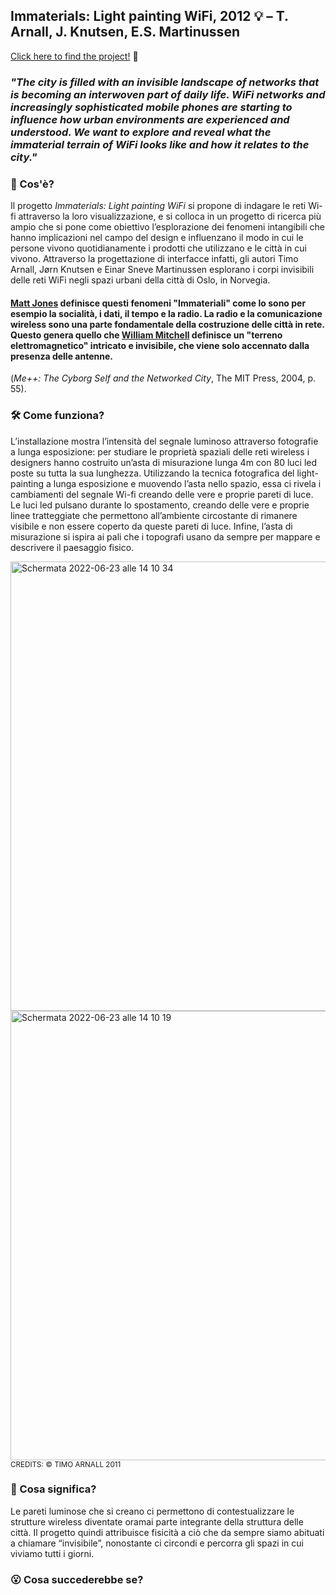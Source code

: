 ## Immaterials: Light painting WiFi, 2012 💡 – T. Arnall, J. Knutsen, E.S. Martinussen
[Click here to find the project!](https://divisare.com/projects/170526-einar-sneve-martinussen-jorn-knutsen-timo-arnall-immaterials-light-painting-wifi) 👀

### *"The city is filled with an invisible landscape of networks that is becoming an interwoven part of daily life. WiFi networks and increasingly sophisticated mobile phones are starting to influence how urban environments are experienced and understood. We want to explore and reveal what the immaterial terrain of WiFi looks like and how it relates to the city."*

### 🔎 Cos'è?

Il progetto *Immaterials: Light painting WiFi* si propone di indagare le reti Wi-fi attraverso la loro visualizzazione, e si colloca in un progetto di ricerca più ampio che si pone come obiettivo l’esplorazione dei fenomeni intangibili che hanno implicazioni nel campo del design e influenzano il modo in cui le persone vivono quotidianamente i prodotti che utilizzano e le città in cui vivono. Attraverso la progettazione di interfacce infatti, gli autori Timo Arnall, Jørn Knutsen e Einar Sneve Martinussen esplorano i corpi invisibili delle reti WiFi negli spazi urbani della città di Oslo, in Norvegia.

#### [Matt Jones](http://berglondon.com/studio/matt-jones/) definisce questi fenomeni "Immateriali" come lo sono per esempio la socialità, i dati, il tempo e la radio. La radio e la comunicazione wireless sono una parte fondamentale della costruzione delle città in rete. Questo genera quello che [William Mitchell](https://www.amazon.com/Me-Cyborg-Self-Networked-City/dp/0262633132) definisce un "terreno elettromagnetico" intricato e invisibile, che viene solo accennato dalla presenza delle antenne.
(*Me++: The Cyborg Self and the Networked City*, The MIT Press, 2004, p. 55).

### 🛠️ Come funziona?

L’installazione mostra l’intensità del segnale luminoso attraverso fotografie a lunga esposizione: per studiare le proprietà spaziali delle reti wireless i designers hanno costruito un’asta di misurazione lunga 4m con 80 luci led poste su tutta la sua lunghezza. Utilizzando la tecnica fotografica del light-painting a lunga esposizione e muovendo l’asta nello spazio, essa ci rivela i cambiamenti del segnale Wi-fi creando delle vere e proprie pareti di luce.  Le luci led pulsano durante lo spostamento, creando delle vere e proprie linee tratteggiate che permettono all’ambiente circostante di rimanere visibile e non essere coperto da queste pareti di luce. Infine, l’asta di misurazione si ispira ai pali che i topografi usano da sempre per mappare e descrivere il paesaggio fisico.

<img width="719" alt="Schermata 2022-06-23 alle 14 10 34" src="https://user-images.githubusercontent.com/101177495/175295525-4f40de2f-41eb-47cf-8369-08626772a94f.png">

 <img width="719" alt="Schermata 2022-06-23 alle 14 10 19" src="https://user-images.githubusercontent.com/101177495/175295563-745bffc6-4fe7-4c27-953f-846598c74890.png">
<sub>CREDITS: © TIMO ARNALL 2011</sub>

### 🧐 Cosa significa?

Le pareti luminose che si creano ci permettono di contestualizzare le strutture wireless diventate oramai parte integrante della struttura delle città. Il progetto quindi attribuisce fisicità a ciò che da sempre siamo abituati a chiamare “invisibile”, nonostante ci circondi e percorra gli spazi in cui viviamo tutti i giorni.

### 😮 Cosa succederebbe se?
